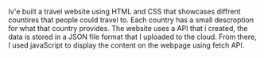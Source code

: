 
Iv'e built a travel website using HTML and CSS that showcases diffrent countires that people could travel to. Each country has a small descroption for what that country provides. The website uses a API that i created, the data is stored in a JSON file format that I uploaded to the cloud. From there, I used javaScript to display the content on the webpage using fetch API.
